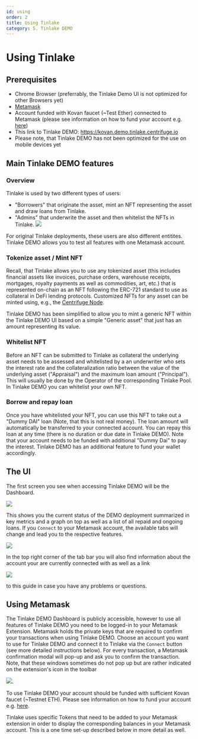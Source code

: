 ```yaml
---
id: using 
order: 2
title: Using Tinlake 
category: 5. Tinlake DEMO 
---
```


# Using Tinlake

## Prerequisites
- Chrome Browser (preferrably, the Tinlake Demo UI is not optimized for other Browsers yet)
- [Metamask](https://metamask.io/) 
- Account funded with Kovan faucet (~Test Ether) connected to Metamask (please see information on how to fund your account e.g. [here](https://github.com/kovan-testnet/faucet/blob/master/README.md))
- This link to Tinlake DEMO: https://kovan.demo.tinlake.centrifuge.io
- Please note, that Tinlake DEMO has not been optimized for the use on mobile devices yet


## Main Tinlake DEMO features
### Overview
Tinlake is used by two different types of users:
- "Borrowers" that originate the asset, mint an NFT representing the asset and draw loans from Tinlake. 
- "Admins" that underwrite the asset and then whitelist the NFTs in Tinlake.
![](https://storage.googleapis.com/centrifuge-hackmd/upload_859b29868368b32899039133aa793555.png)

For original Tinlake deployments, these users are also different entitites. Tinlake DEMO allows you to test all features with one Metamask account.

### Tokenize asset / Mint NFT
Recall, that Tinlake allows you to use any tokenized asset (this includes financial assets like invoices, purchase orders, warehouse receipts, mortgages, royalty payments as well as commodities, art, etc.) that is represented on-chain as an NFT following the ERC-721 standard to use as collateral in DeFi lending protocols. Customized NFTs for any asset can be minted using, e.g., the [Centrifuge Node](https://developer.centrifuge.io/cent-node/overview/introduction/). 

Tinlake DEMO has been simplified to allow you to mint a generic NFT within the Tinlake DEMO UI based on a simple "Generic asset" that just has an amount representing its value. 

### Whitelist NFT
Before an NFT can be submitted to Tinlake as collateral the underlying asset needs to be assessed and whitelisted by a an underwriter who sets the interest rate and the collateralization ratio between the value of the underlying asset ("Appraisal") and the maximum loan amount ("Principal"). This will usually be done by the Operator of the corresponding Tinlake Pool. In Tinlake DEMO you can whitelist your own NFT.

### Borrow and repay loan
Once you have whitelisted your NFT, you can use this NFT to take out a "Dummy DAI" loan (Note, that this is not real money). The loan amount will automatically be transferred to your connected account. You can repay this loan at any time (there is no duration or due date in Tinlake DEMO). Note that your account needs to be funded with additional "Dummy Dai" to pay the interest. Tinlake DEMO has an additional feature to fund your wallet accordingly. 

## The UI
The first screen you see when accessing Tinlake DEMO will be the Dashboard.

![](https://storage.googleapis.com/centrifuge-hackmd/upload_dfa14c7b146c91e9d51348025b34b388.png)

This shows you the current status of the DEMO deployment summarized in key metrics and a graph on top as well as a list of all repaid and ongoing loans.
If you `Connect` to your Metamask account, the available tabs will change and lead you to the respective features.

![](https://storage.googleapis.com/centrifuge-hackmd/upload_d8cea3e87c3d3395d8faa430f8c7cee8.png)

In the top right corner of the tab bar you will also find information about the account your are currently connected with as well as a link 

![](https://storage.googleapis.com/centrifuge-hackmd/upload_d95afc08399dfb8db6b8e16813cf6a2c.png) 

to this guide in case you have any problems or questions.

## Using Metamask
The Tinlake DEMO Dashboard is publicly accessible, however to use all features of Tinlake DEMO you need to be logged-in to your Metamask Extension. Metamask holds the private keys that are required to confirm your transactions when using Tinlake DEMO. Choose an account you want to use for Tinlake DEMO and connect it to Tinlake via the `Connect` button (see more detailed instructions below). For every transaction, a Metamask confirmation modal will pop-up and ask you to confirm the transaction. Note, that these windows sometimes do not pop up but are rather indicated on the extension's icon in the toolbar 

![](https://storage.googleapis.com/centrifuge-hackmd/upload_603c651886263ab2c83f725afde3bff6.png).

To use Tinlake DEMO your account should be funded with sufficient Kovan faucet (~Testnet ETH). Please see information on how to fund your account e.g. [here](https://github.com/kovan-testnet/faucet/blob/master/README.md). 

Tinlake uses specific Tokens that need to be added to your Metamask extension in order to display the corresponding balances in your Metamask account. This is a one time set-up described below in more detail as well. 